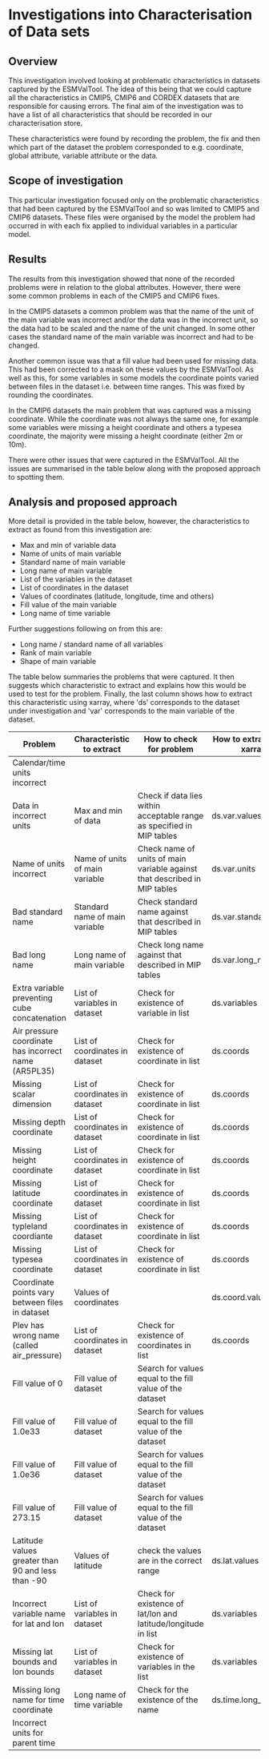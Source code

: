 # Investigations into Characterisation of Data sets

## Overview

This investigation involved looking at problematic characteristics in datasets captured by the ESMValTool. The idea of this being that we could capture all the characteristics in CMIP5, CMIP6 and CORDEX datasets that are responsible for causing errors. The final aim of the investigation was to have a list of all characteristics that should be recorded in our characterisation store.

These characteristics were found by recording the problem, the fix and then which part of the dataset the problem corresponded to e.g. coordinate, global attribute, variable attribute or the data.

## Scope of investigation

This particular investigation focused only on the problematic characteristics that had been captured by the ESMValTool and so was limited to CMIP5 and CMIP6 datasets. These files were organised by the model the problem had occurred in with each fix applied to individual variables in a particular model. 

## Results

The results from this investigation showed that none of the recorded problems were in relation to the global attributes. 
However, there were some common problems in each of the CMIP5 and CMIP6 fixes. 

In the CMIP5 datasets a common problem was that the name of the unit of the main variable was incorrect and/or the data was in the incorrect unit, so the data had to be scaled and the name of the unit changed. In some other cases the standard name of the main variable was incorrect and had to be changed.  

Another common issue was that a fill value had been used for missing data. This had been corrected to a mask on these values by the ESMValTool. As well as this, for some variables in some models the coordinate points varied between files in the dataset i.e. between time ranges. This was fixed by rounding the coordinates.

In the CMIP6 datasets the main problem that was captured was a missing coordinate. While the coordinate was not always the same one, for example some variables were missing a height coordinate and others a typesea coordinate, the majority were missing a height coordinate (either 2m or 10m).

There were other issues that were captured in the ESMValTool. All the issues are summarised in the table below along with the proposed approach to spotting them. 

## Analysis and proposed approach

More detail is provided in the table below, however, the characteristics to extract as found from this investigation are:

- Max and min of variable data
- Name of units of main variable
- Standard name of main variable
- Long name of main variable
- List of the variables in the dataset 
- List of coordinates in the dataset
- Values of coordinates (latitude, longitude, time and others)
- Fill value of the main variable
- Long name of time variable

Further suggestions following on from this are:

- Long name / standard name of all variables
- Rank of main variable
- Shape of main variable


The table below summaries the problems that were captured. It then suggests which characteristic to extract and explains how this would be used to test for the problem. Finally, the last column shows how to extract this characteristic using xarray, where 'ds' corresponds to the dataset under investigation and 'var' corresponds to the main variable of the dataset. 

| Problem  | Characteristic to extract | How to check for problem | How to extract using xarray |
|---|---|---|---|
| Calendar/time units incorrect  |   |   |   |
| Data in incorrect units | Max and min of data | Check if data lies within acceptable range as specified in MIP tables | ds.var.values |
| Name of units incorrect | Name of units of main variable | Check name of units of main variable against that described in MIP tables | ds.var.units |
| Bad standard name | Standard name of main variable | Check standard name against that described in MIP tables | ds.var.standard_name |
| Bad long name | Long name of main variable | Check long name against that described in MIP tables | ds.var.long_name |
| Extra variable preventing cube concatenation | List of variables in dataset | Check for existence of variable in list | ds.variables |
| Air pressure coordinate has incorrect name (AR5PL35) | List of coordinates in dataset | Check for existence of coordinate in list | ds.coords |
| Missing scalar dimension | List of coordinates in dataset | Check for existence of coordinate in list  | ds.coords |
| Missing depth coordinate | List of coordinates in dataset | Check for existence of coordinate in list  | ds.coords |
| Missing height coordinate | List of coordinates in dataset | Check for existence of coordinate in list  | ds.coords |
| Missing latitude coordinate | List of coordinates in dataset | Check for existence of coordinate in list  | ds.coords |
| Missing typleland coordiante | List of coordinates in dataset | Check for existence of coordinate in list  | ds.coords |
| Missing typesea coordinate | List of coordinates in dataset | Check for existence of coordinate in list  | ds.coords |
| Coordinate points vary between files in dataset | Values of coordinates |   | ds.coord.values |
| Plev has wrong name (called air_pressure) | List of coordinates in dataset | Check for existence of coordinates in list | ds.coords |
| Fill value of 0 | Fill value of dataset | Search for values equal to the fill value of the dataset |   |
| Fill value of 1.0e33 | Fill value of dataset | Search for values equal to the fill value of the dataset |   |
| Fill value of 1.0e36 | Fill value of dataset | Search for values equal to the fill value of the dataset |   |
| Fill value of 273.15 | Fill value of dataset | Search for values equal to the fill value of the dataset |   |
| Latitude values greater than 90 and less than -90  | Values of latitude | check the values are in the correct range  | ds.lat.values |
| Incorrect variable name for lat and lon | List of variables in dataset | Check for existence of lat/lon and latitude/longitude in list | ds.variables |
| Missing lat bounds and lon bounds | List of variables in dataset | Check for existence of variables in the list | ds.variables |
| Missing long name for time coordinate | Long name of time variable | Check for the existence of the name | ds.time.long_name |
| Incorrect units for parent time |  |  |  |
  
   
